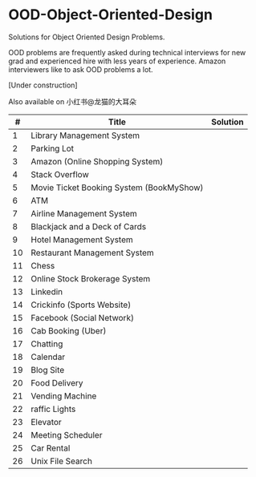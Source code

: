 # OOD-Object-Oriented-Design
Solutions for Object Oriented Design Problems.

OOD problems are frequently asked during technical interviews for new grad and experienced hire with less years of experience. Amazon interviewers like to ask OOD problems a lot.

[Under construction]

Also available on 小红书@龙猫的大耳朵

\# | Title | Solution
---|---|---
1 | Library Management System | 
2 | Parking Lot |
3 | Amazon (Online Shopping System) |
4 | Stack Overflow |
5 | Movie Ticket Booking System (BookMyShow) |
6 | ATM |
7 | Airline Management System |
8 | Blackjack and a Deck of Cards |
9 | Hotel Management System |
10 | Restaurant Management System |
11 | Chess |
12 | Online Stock Brokerage System |
13 | Linkedin |
14 | Crickinfo (Sports Website) |
15 | Facebook (Social Network) |
16 | Cab Booking (Uber) |
17 | Chatting |
18 | Calendar |
19 | Blog Site |
20 | Food Delivery | 
21 | Vending Machine |
22 | raffic Lights |
23 | Elevator |
24 | Meeting Scheduler |
25 | Car Rental |
26 | Unix File Search | 

